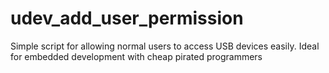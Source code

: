 # udev_add_user_permission
Simple script for allowing normal users to access USB devices easily. Ideal for embedded development with cheap pirated programmers
